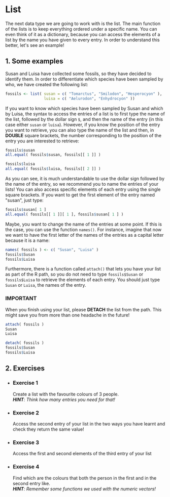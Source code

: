 # List

The next data type we are going to work with is the list. The main function of the lists is to keep everything ordered under a specific name. You can even think of it as a dictionary, because you can access the elements of a list by the name you have given to every entry. In order to understand this better, let's see an example!

## 1. Some examples
Susan and Luisa have collected some fossils, so they have decided to identify them. In order to differentiate which species have been
sampled by who, we have created the following list:

``` R
fossils <- list( susan = c( "Tomarctus", "Smilodon", "Hesperocyon" ),
                 luisa = c( "Aelurodon", "Enhydrocyon" ))
```

If you want to know which species have been sampled by Susan and which by Luisa, the syntax to access the entries of a list is to
first type the name of the list, followed by the dollar sign `$`, and then the name of the entry (in this case either `susan` or `luisa`). However, if you know the position of the entry you want to retrieve, you can also type the name of the list and then, in **DOUBLE** square brackets, the number corresponding to the position of the entry you are interested to retrieve:

``` R
fossils$susan
all.equal( fossils$susan, fossils[[ 1 ]] )

fossils$luisa
all.equal( fossils$luisa, fossils[[ 2 ]] )

```

As you can see, it is much understandable to use the dollar sign followed by the name of the entry, so we recommend you to name the entries of your lists!
You can also access specific elements of each entry using the single square brackets. If you want to get the first element
of the entry named "susan", just type:

``` R
fossils$susan[ 1 ]
all.equal( fossils[[ 1 ]][ 1 ], fossils$susan[ 1 ] )
```

Maybe, you want to change the name of the entries at some point. If this is the case, you can use the function `names()`. For instance, imagine that now we want to have the first letter of the names of the entries as a capital letter because it is a name:

``` R
names( fossils ) <- c( "Susan", "Luisa" )
fossils$Susan
fossils$Luisa 
```

Furthermore, there is a function called `attach()` that lets you have your list as part of the R path, so you do not need to type `fossils$Susan` or `fossils$Luisa` to retrieve the elements of each entry. You should just type `Susan` or `Luisa`, the names of the entry.

### **IMPORTANT**
When you finish using your list,  please **DETACH** the list from the path. This might save you from more than one headache in the future!

``` R 
attach( fossils )
Susan
Luisa 

detach( fossils )
fossils$Susan
fossils$Luisa
```

## 2. Exercises

* ### Exercise 1  
  Create a list with the favourite colours of 3 people.  
  ***HINT**: Think how many entries you need for that!*
* ### Exercise 2  
  Access the second entry of your list in the two ways you have learnt and check they return the same value!
* ### Exercise 3  
   Access the first and second elements of the third entry of your list
* ### Exercise 4  
  Find which are the colours that both the person in the first and in the second entry like.  
  ***HINT**: Remember some functions we used with the numeric vectors!*

